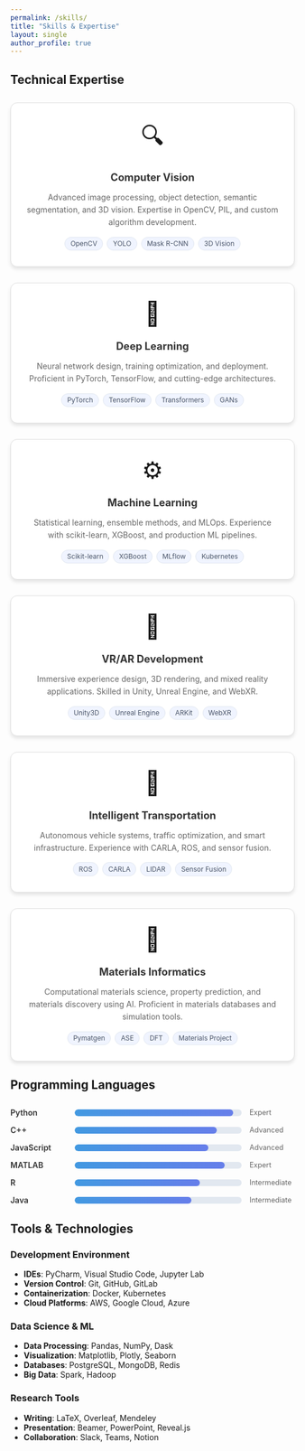 ```yaml
---
permalink: /skills/
title: "Skills & Expertise"
layout: single
author_profile: true
---
```


## Technical Expertise

<div class="skills-grid">
  <div class="skill-card">
    <div class="skill-icon">🔍</div>
    <h3>Computer Vision</h3>
    <p>Advanced image processing, object detection, semantic segmentation, and 3D vision. Expertise in OpenCV, PIL, and custom algorithm development.</p>
    <div class="skill-tags">
      <span class="tag">OpenCV</span>
      <span class="tag">YOLO</span>
      <span class="tag">Mask R-CNN</span>
      <span class="tag">3D Vision</span>
    </div>
  </div>

  <div class="skill-card">
    <div class="skill-icon">🧠</div>
    <h3>Deep Learning</h3>
    <p>Neural network design, training optimization, and deployment. Proficient in PyTorch, TensorFlow, and cutting-edge architectures.</p>
    <div class="skill-tags">
      <span class="tag">PyTorch</span>
      <span class="tag">TensorFlow</span>
      <span class="tag">Transformers</span>
      <span class="tag">GANs</span>
    </div>
  </div>

  <div class="skill-card">
    <div class="skill-icon">⚙️</div>
    <h3>Machine Learning</h3>
    <p>Statistical learning, ensemble methods, and MLOps. Experience with scikit-learn, XGBoost, and production ML pipelines.</p>
    <div class="skill-tags">
      <span class="tag">Scikit-learn</span>
      <span class="tag">XGBoost</span>
      <span class="tag">MLflow</span>
      <span class="tag">Kubernetes</span>
    </div>
  </div>

  <div class="skill-card">
    <div class="skill-icon">🥽</div>
    <h3>VR/AR Development</h3>
    <p>Immersive experience design, 3D rendering, and mixed reality applications. Skilled in Unity, Unreal Engine, and WebXR.</p>
    <div class="skill-tags">
      <span class="tag">Unity3D</span>
      <span class="tag">Unreal Engine</span>
      <span class="tag">ARKit</span>
      <span class="tag">WebXR</span>
    </div>
  </div>

  <div class="skill-card">
    <div class="skill-icon">🚗</div>
    <h3>Intelligent Transportation</h3>
    <p>Autonomous vehicle systems, traffic optimization, and smart infrastructure. Experience with CARLA, ROS, and sensor fusion.</p>
    <div class="skill-tags">
      <span class="tag">ROS</span>
      <span class="tag">CARLA</span>
      <span class="tag">LIDAR</span>
      <span class="tag">Sensor Fusion</span>
    </div>
  </div>

  <div class="skill-card">
    <div class="skill-icon">🔬</div>
    <h3>Materials Informatics</h3>
    <p>Computational materials science, property prediction, and materials discovery using AI. Proficient in materials databases and simulation tools.</p>
    <div class="skill-tags">
      <span class="tag">Pymatgen</span>
      <span class="tag">ASE</span>
      <span class="tag">DFT</span>
      <span class="tag">Materials Project</span>
    </div>
  </div>
</div>

## Programming Languages

<div class="languages-section">
  <div class="language-item">
    <span class="language-name">Python</span>
    <div class="proficiency-bar">
      <div class="proficiency-level" style="width: 95%"></div>
    </div>
    <span class="proficiency-text">Expert</span>
  </div>

  <div class="language-item">
    <span class="language-name">C++</span>
    <div class="proficiency-bar">
      <div class="proficiency-level" style="width: 85%"></div>
    </div>
    <span class="proficiency-text">Advanced</span>
  </div>

  <div class="language-item">
    <span class="language-name">JavaScript</span>
    <div class="proficiency-bar">
      <div class="proficiency-level" style="width: 80%"></div>
    </div>
    <span class="proficiency-text">Advanced</span>
  </div>

  <div class="language-item">
    <span class="language-name">MATLAB</span>
    <div class="proficiency-bar">
      <div class="proficiency-level" style="width: 90%"></div>
    </div>
    <span class="proficiency-text">Expert</span>
  </div>

  <div class="language-item">
    <span class="language-name">R</span>
    <div class="proficiency-bar">
      <div class="proficiency-level" style="width: 75%"></div>
    </div>
    <span class="proficiency-text">Intermediate</span>
  </div>

  <div class="language-item">
    <span class="language-name">Java</span>
    <div class="proficiency-bar">
      <div class="proficiency-level" style="width: 70%"></div>
    </div>
    <span class="proficiency-text">Intermediate</span>
  </div>
</div>

## Tools & Technologies

### Development Environment
- **IDEs**: PyCharm, Visual Studio Code, Jupyter Lab
- **Version Control**: Git, GitHub, GitLab
- **Containerization**: Docker, Kubernetes
- **Cloud Platforms**: AWS, Google Cloud, Azure

### Data Science & ML
- **Data Processing**: Pandas, NumPy, Dask
- **Visualization**: Matplotlib, Plotly, Seaborn
- **Databases**: PostgreSQL, MongoDB, Redis
- **Big Data**: Spark, Hadoop

### Research Tools
- **Writing**: LaTeX, Overleaf, Mendeley
- **Presentation**: Beamer, PowerPoint, Reveal.js
- **Collaboration**: Slack, Teams, Notion

<style>
.skills-grid {
  display: grid;
  grid-template-columns: repeat(auto-fit, minmax(300px, 1fr));
  gap: 2em;
  margin: 2em 0;
}

.skill-card {
  background: white;
  border: 1px solid #e0e0e0;
  border-radius: 12px;
  padding: 2em;
  text-align: center;
  box-shadow: 0 4px 6px rgba(0, 0, 0, 0.1);
  transition: transform 0.3s ease, box-shadow 0.3s ease;
}

.skill-card:hover {
  transform: translateY(-5px);
  box-shadow: 0 8px 15px rgba(0, 0, 0, 0.15);
}

.skill-icon {
  font-size: 3em;
  margin-bottom: 0.5em;
}

.skill-card h3 {
  color: #333;
  margin: 0.5em 0;
  font-size: 1.3em;
}

.skill-card p {
  color: #666;
  line-height: 1.6;
  margin-bottom: 1em;
}

.skill-tags {
  display: flex;
  flex-wrap: wrap;
  gap: 0.5em;
  justify-content: center;
}

.tag {
  background: #f0f4ff;
  color: #4a5568;
  padding: 0.3em 0.8em;
  border-radius: 20px;
  font-size: 0.85em;
  border: 1px solid #e2e8f0;
}

.languages-section {
  margin: 2em 0;
}

.language-item {
  display: flex;
  align-items: center;
  margin: 1em 0;
  gap: 1em;
}

.language-name {
  min-width: 100px;
  font-weight: 600;
  color: #333;
}

.proficiency-bar {
  flex: 1;
  height: 12px;
  background: #e2e8f0;
  border-radius: 6px;
  overflow: hidden;
}

.proficiency-level {
  height: 100%;
  background: linear-gradient(90deg, #4299e1, #667eea);
  border-radius: 6px;
  transition: width 0.3s ease;
}

.proficiency-text {
  min-width: 80px;
  font-size: 0.9em;
  color: #666;
}

@media (max-width: 768px) {
  .skills-grid {
    grid-template-columns: 1fr;
    gap: 1em;
  }
  
  .skill-card {
    padding: 1.5em;
  }
  
  .language-item {
    flex-direction: column;
    align-items: stretch;
    gap: 0.5em;
  }
  
  .language-name,
  .proficiency-text {
    min-width: auto;
    text-align: center;
  }
}
</style>
